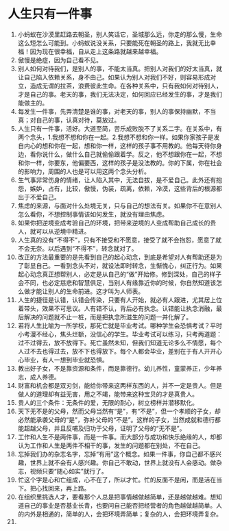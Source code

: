 # 人生只有一件事

1. 小蚂蚁在沙漠里赶路去朝圣，别人笑话它，圣城那么远，你走的那么慢，生命这么短怎么可能到。小蚂蚁说没关系，只要能死在朝圣的路上，我就无比幸福！因为现在很幸福，自从走上这条路就越来越幸福。
2. 傲慢是绝症，因为自己看不见。
3. 别人如何对待我们，是别人的事，不能太当真。把别人对我们的好太当真，就让自己陷入依赖关系，身不由己。如果认为别人对我们不好，则容易形成对立，造成无谓的拉茶，浪费彼此生命。在各种关系中，只有我如何对待别人，才是自己的事。老天的事，我们无法决定，如何回应已经发生的事，才是我们能做主的。
4. 每发生一件事，先弄清楚是谁的事，对老天的事，别人的事保持幽默，不当真；对自己的事，认真对待，莫放过。
5. 人生只有一件事，活好。大道至简，苦乐成败脱不了关系二字。在关系中，有两个念头，1.我想不想和你在一起。2.我想不想和你一样。如果你家孩子是发自内心的想和你在一起，想和你一样，这样的孩子事不用教的。他每天待你身边，看你说什么，做什么自己就偷偷跟着学。反之，他不想跟你在一起，不想和你一样，你要东，他偏要西，这样的孩子是没法教的。你的下属，你在社会的影响力，周围的人也是可以用这两个念头分析。
6. 生气事非常伤身的情绪，让人陷入其中，无法自拔，是不爱自己。此外还有抱怨，嫉妒，占有，比较，傲慢，伪装，疏离，依赖，冷漠，这些背后的根源都出于不爱自己。
7. 焦虑的来源，与面对什么处境无关，只与自己的想法有关。如果你不在意别人怎么看你，不想控制事情该如何发生，就没有理由焦虑。
8. 如果你把逆境变成考验自己的环境，把带来逆境的人变成帮助自己成长的贵人，就可以从逆境中精进。
9. 人生真的没有“不得不”，只有不接受和不愿意，接受了就不会抱怨，愿意了就不会无奈。以后遇到“不得不”，转念就对了。
10. 改正的方法最重要的是先看到自己的起心动念，到底是希望对人有帮助还是为了彰显自己。一看到念头不对，就设法即时转念，生惭愧心，纠正行为。如果起心动念真正想帮别人，必定是从自己的“做”开始修。修到深处，自己的样子会不同，也必定慈悲和智慧俱足，当别人有缘靠近你的时候，你自然知道该怎么做才能让别人的生命前进。这才叫为人师表。 
11. 人生的捷径是认错，认错会传染，只要有人开始，就必有人跟进，尤其居上位着带头，效果不可思议。人有错不认，背后必有执念。认错能让执念消融，最后解决的问题就不止一桩，而是把执念所滋生的问题一并化解了。
12. 若将人生比喻为一所学校，那死亡就是毕业考试。哪种学生会恐惧考试？平时小考漫不经心，焦头烂额，没信心的学生。毕业考试可以练习，只考两道题：过不过得去，放不放得下。死亡虽然未知，但我们知道无论多么不情愿，每个人过不去也得过去，放不下也得放下。每个人都会毕业，差别在于有人开开心心毕业，有人一想到毕业就恐惧。
13. 教出好子女，不是靠资源和条件，而是靠德行。幼儿养性，童蒙养正，少年养志，成人养德。
14. 财富和机会都是双刃剑，能给你带来这两样东西的人，并不一定是贵人。但是做人的道理却有益无害，用之不竭，能带来这种宝贝的才是真贵人。
15. 贵人的三个条件：无条件的爱，无限的耐心，树立榜样并潜移默化。
16. 天下无不是的父母，然而父母当然有“是”，有“不是”，但一个孝顺的子女，却必然能承袭父母的“是”，弥补父母的“不是”。这样的子女，当然成就和德行都能超越父母，并且反哺及归功于父母，证明了父母的“无不是”。
17. 工作和人生不是两件事，而是一件事。而大部分与成功和快乐绝缘的人，却都认为工作和人生是两件不相干的事，发生的问题都在别处，不在自己。
18. 忘掉我们办的杂志名字，忘掉“有用”这个概念。如果一件事，你自己都不感兴趣，世界上就不会有人感兴趣。你自己不敢动，世界上就没有人会感动。做杂志，视频只要“随心如实”就行了。
19. 忙这个字是心和亡组成，心不在了，所以才忙。忙的反面不是闲，而是活在当下。把心找回来，再上路。
20. 在组织里挑选人才，要看那个人总是把事情越做越简单，还是越做越难。想知道自己的事业是否基业长青，也要问自己能否把经营者的角色越做越简单。人的内外是相通的，简单的人，会把环境弄简单；复杂的人，会把环境弄复杂。
21. 

